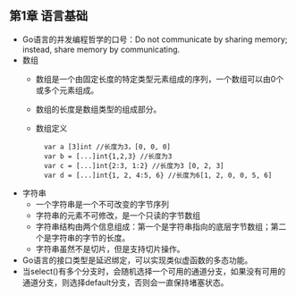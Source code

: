## 第1章 语言基础
- Go语言的并发编程哲学的口号：Do not communicate by sharing memory; instead, share memory by communicating.
- 数组
    - 数组是一个由固定长度的特定类型元素组成的序列，一个数组可以由0个或多个元素组成。
    - 数组的长度是数组类型的组成部分。
    - 数组定义

            var a [3]int //长度为3，[0, 0, 0]
            var b = [...]int{1,2,3} //长度为3
            var c = [...]int{2:3, 1:2} //长度为3 [0, 2, 3]
            var d = [...]int{1, 2, 4:5, 6} //长度为6[1, 2, 0, 0, 5, 6]
- 字符串
	- 一个字符串是一个不可改变的字节序列
	- 字符串的元素不可修改，是一个只读的字节数组
	- 字符串结构由两个信息组成：第一个是字符串指向的底层字节数组；第二个是字符串的字节的长度。
	- 字符串虽然不是切片，但是支持切片操作。
- Go语言的接口类型是延迟绑定，可以实现类似虚函数的多态功能。
- 当select()有多个分支时，会随机选择一个可用的通道分支，如果没有可用的通道分支，则选择default分支，否则会一直保持堵塞状态。

